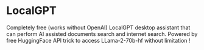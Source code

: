 # LocalGPT
Completely free (works without OpenAI) LocalGPT desktop assistant that can perform AI assisted documents search and internet search. Powered by free HuggingFace API trick to access LLama-2-70b-hf without limitation !
